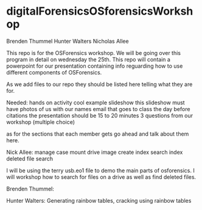 # digitalForensicsOSforensicsWorkshop
 Brenden Thummel Hunter Walters Nicholas Allee

This repo is for the OSForensics workshop. We will be going over this program in detail on wednesday the 25th.
This repo will contain a powerpoint for our presentation containing info reguarding how to use different components of OSForensics.

As we add files to our repo they should be listed here telling what they are for.


Needed:
hands on activity
cool example
slideshow
 this slideshow must have photos of us with our names
email that goes to class the day before
citations
the presentation should be 15 to 20 minutes
3 questions from our workshop (multiple choice)

as for the sections that each member gets go ahead and talk about them here.



Nick Allee:
    manage case
    mount drive image
    create index
    search index
    deleted file search

I will be using the terry usb.eo1 file to demo the main parts of osforensics. I will workshop how to search for files on a drive as well as find deleted files.

Brenden Thummel:

Hunter Walters: Generating rainbow tables, cracking using rainbow tables
